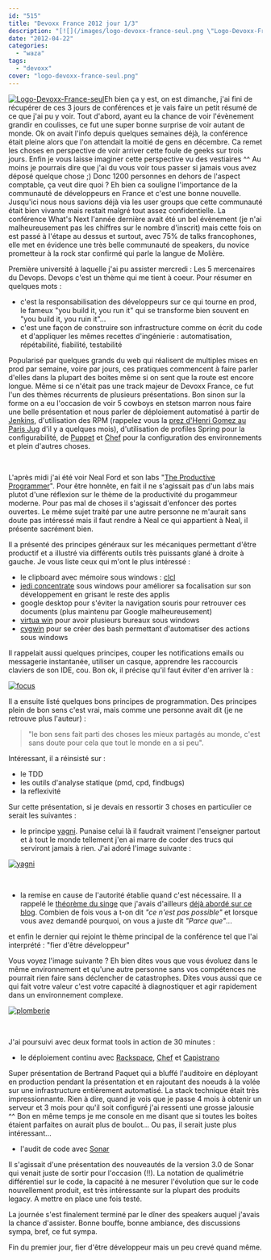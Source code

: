 ```yaml
---
id: "515"
title: "Devoxx France 2012 jour 1/3"
description: "[![](/images/logo-devoxx-france-seul.png \"Logo-Devoxx-France-seul\")](http://eventuallycoding.com/wp-content/uploads/2012/04/logo-devoxx-france-seul.pn..."
date: "2012-04-22"
categories: 
  - "waza"
tags: 
  - "devoxx"
cover: "logo-devoxx-france-seul.png"
---
```


[![](/images/logo-devoxx-france-seul.png "Logo-Devoxx-France-seul")](http://eventuallycoding.com/wp-content/uploads/2012/04/logo-devoxx-france-seul.png)Eh bien ça y est, on est dimanche, j'ai fini de récupérer de ces 3 jours de conférences et je vais faire un petit résumé de ce que j'ai pu y voir. Tout d'abord, ayant eu la chance de voir l'évènement grandir en coulisses, ce fut une super bonne surprise de voir autant de monde. Ok on avait l'info depuis quelques semaines déjà, la conférence était pleine alors que l'on attendait la moitié de gens en décembre. Ca remet les choses en perspective de voir arriver cette foule de geeks sur trois jours. Enfin je vous laisse imaginer cette perspective vu des vestiaires ^^ Au moins je pourrais dire que j'ai du vous voir tous passer si jamais vous avez déposé quelque chose ;) Donc 1200 personnes en dehors de l'aspect comptable, ça veut dire quoi ? Eh bien ca souligne l'importance de la communauté de développeurs en France et c'est une bonne nouvelle. Jusqu'ici nous nous savions déjà via les user groups que cette communauté était bien vivante mais restait malgré tout assez confidentielle. La conférence What's Next l'année dernière avait été un bel évènement (je n'ai malheureusement pas les chiffres sur le nombre d'inscrit) mais cette fois on est passé à l'étape au dessus et surtout, avec 75% de talks francophones, elle met en évidence une très belle communauté de speakers, du novice prometteur à la rock star confirmé qui parle la langue de Molière.

Première université à laquelle j'ai pu assister mercredi : Les 5 mercenaires du Devops. Devops c'est un thème qui me tient à coeur. Pour résumer en quelques mots :

- c'est la responsabilisation des développeurs sur ce qui tourne en prod, le fameux "you build it, you run it" qui se transforme bien souvent en "you build it, you ruin it"...
- c'est une façon de construire son infrastructure comme on écrit du code et d'appliquer les mêmes recettes d'ingénierie : automatisation, répétabilité, fiabilité, testabilité

Popularisé par quelques grands du web qui réalisent de multiples mises en prod par semaine, voire par jours, ces pratiques commencent à faire parler d'elles dans la plupart des boites même si on sent que la route est encore longue. Même si ce n'était pas une track majeur de Devoxx France, ce fut l'un des thèmes récurrents de plusieurs présentations. Bon sinon sur la forme on a eu l'occasion de voir 5 cowboys en stetson marron nous faire une belle présentation et nous parler de déploiement automatisé à partir de [Jenkins](http://jenkins-ci.org/ "Jenkins"), d'utilisation des RPM (rappelez vous la [prez d'Henri Gomez au Paris Jug](http://www.slideshare.net/mobile/henri.gomez/20120110-paris-jugpackagingnatif "Packaging natif") d'il y a quelques mois), d'utilisation de profiles Spring pour la configurabilité, de [Puppet](http://puppetlabs.com/ "Puppet") et [Chef](http://wiki.opscode.com/display/chef/Home "Chef") pour la configuration des environnements et plein d'autres choses.

 

L'après midi j'ai été voir Neal Ford et son labs "[The Productive Programmer](http://www.nealford.com/mypastconferences.html)". Pour être honnête, en fait il ne s'agissait pas d'un labs mais plutot d'une réflexion sur le thème de la productivité du progammeur moderne. Pour pas mal de choses il s'agissait d'enfoncer des portes ouvertes. Le même sujet traité par une autre personne ne m'aurait sans doute pas intéressé mais il faut rendre à Neal ce qui appartient à Neal, il présente sacrément bien.

Il a présenté des principes généraux sur les mécaniques permettant d'être productif et a illustré via différents outils très puissants glané à droite à gauche. Je vous liste ceux qui m'ont le plus intéressé :

- le clipboard avec mémoire sous windows : [clcl](http://www.nakka.com/soft/clcl/index_eng.html)
- [jedi concentrate](http://anappaday.com/downloads/2006/09/day-10-jedi-concentrate.html) sous windows pour améliorer sa focalisation sur son développement en grisant le reste des applis
- google desktop pour s'éviter la navigation souris pour retrouver ces documents (plus maintenu par Google malheureusement)
- [virtua win](http://virtuawin.sourceforge.net/) pour avoir plusieurs bureaux sous windows
- [cygwin](http://www.cygwin.com/) pour se créer des bash permettant d'automatiser des actions sous windows

Il rappelait aussi quelques principes, couper les notifications emails ou messagerie instantanée, utiliser un casque, apprendre les raccourcis claviers de son IDE, cou. Bon ok, il précise qu'il faut éviter d'en arriver là :

[![](/images/focus.png "focus")](http://eventuallycoding.com/wp-content/uploads/2012/04/focus.png)

Il a ensuite listé quelques bons principes de programmation. Des principes plein de bon sens c'est vrai, mais comme une personne avait dit (je ne retrouve plus l'auteur) :

> "le bon sens fait parti des choses les mieux partagés au monde, c'est sans doute pour cela que tout le monde en a si peu".

Intéressant, il a réinsisté sur :

- le TDD
- les outils d'analyse statique (pmd, cpd, findbugs)
- la reflexivité

Sur cette présentation, si je devais en ressortir 3 choses en particulier ce serait les suivantes :

- le principe [yagni](http://fr.wikipedia.org/wiki/YAGNI "YAGNI"). Punaise celui là il faudrait vraiment l'enseigner partout et à tout le monde tellement j'en ai marre de coder des trucs qui serviront jamais à rien. J'ai adoré l'image suivante :

[![](/images/yagni-300x255.png "yagni")](http://hakanai.free.fr/wp-content/uploads/2012/04/yagni.png)

 

- la remise en cause de l'autorité établie quand c'est nécessaire. Il a rappelé le [théorème du singe](http://fr.wikipedia.org/wiki/Th%C3%A9or%C3%A8me_du_singe) que j'avais d'ailleurs [déjà abordé sur ce blog](http://hakanai.free.fr/index.php/attention-aux-habitudes/). Combien de fois vous a t-on dit _"ce n'est pas possible"_ et lorsque vous avez demandé pourquoi, on vous a juste dit _"Parce que"_...

et enfin le dernier qui rejoint le thème principal de la conférence tel que l'ai interprété : "fier d'être développeur"

Vous voyez l'image suivante ? Eh bien dites vous que vous évoluez dans le même environnement et qu'une autre personne sans vos compétences ne pourrait rien faire sans déclencher de catastrophes. Dites vous aussi que ce qui fait votre valeur c'est votre capacité à diagnostiquer et agir rapidement dans un environnement complexe.

[![](/images/plomberie.png "plomberie")](http://eventuallycoding.com/wp-content/uploads/2012/04/plomberie.png)

 

J'ai poursuivi avec deux format tools in action de 30 minutes :

- le déploiement continu avec [Rackspace](http://www.rackspace.com/), [Chef](http://wiki.opscode.com/display/chef/Home) et [Capistrano](https://github.com/capistrano/capistrano/wiki/Documentation-v2.x)

Super présentation de Bertrand Paquet qui a bluffé l'auditoire en déployant en production pendant la présentation et en rajoutant des noeuds à la volée sur une infrastructure entièrement automatisé. La stack technique était très impressionnante. Rien à dire, quand je vois que je passe 4 mois à obtenir un serveur et 3 mois pour qu'il soit configuré j'ai ressenti une grosse jalousie ^^ Bon en même temps je me console en me disant que si toutes les boites étaient parfaites on aurait plus de boulot... Ou pas, il serait juste plus intéressant...

- l'audit de code avec [Sonar](http://www.sonarsource.org/)

Il s'agissait d'une présentation des nouveautés de la version 3.0 de Sonar qui venait juste de sortir pour l'occasion (!!). La notation de qualimétrie différentiel sur le code, la capacité à ne mesurer l'évolution que sur le code nouvellement produit, est très intéressante sur la plupart des produits legacy. A mettre en place une fois testé.

La journée s'est finalement terminé par le dîner des speakers auquel j'avais la chance d'assister. Bonne bouffe, bonne ambiance, des discussions sympa, bref, ce fut sympa.

Fin du premier jour, fier d'être développeur mais un peu crevé quand même.

